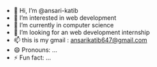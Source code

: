 - 👋 Hi, I’m @ansari-katib
- 👀 I’m interested in web development 
- 🌱 I’m currently in computer science 
- 💞️ I’m looking for an web development internship 
- 📫 this is my gmail : ansarikatib647@gmail.com
- 😄 Pronouns: ...
- ⚡ Fun fact: ...

<!---
ansari-katib/ansari-katib is a ✨ special ✨ repository because its `README.md` (this file) appears on your GitHub profile.
You can click the Preview link to take a look at your changes.
--->
